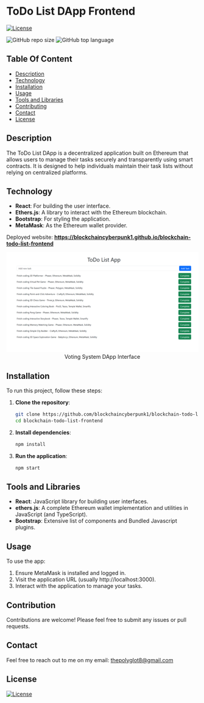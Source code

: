 # ToDo List DApp Frontend

[![License](https://img.shields.io/static/v1?label=License&message=MIT&color=blue&?style=plastic&logo=appveyor)](https://opensource.org/licenses/MIT)

![GitHub repo size](https://img.shields.io/github/repo-size/blockchaincyberpunk1/blockchain-todo-list-frontend)
![GitHub top language](https://img.shields.io/github/languages/top/blockchaincyberpunk1/blockchain-todo-list-frontend)



## Table Of Content

- [Description](#description)
- [Technology](#technology)
- [Installation](#installation)
- [Usage](#usage)
- [Tools and Libraries](#tools-and-libraries)
- [Contributing](#contributing)
- [Contact](#contact)
- [License](#license)


## Description

The ToDo List DApp is a decentralized application built on Ethereum that allows users to manage their tasks securely and transparently using smart contracts. It is designed to help individuals maintain their task lists without relying on centralized platforms.


## Technology

- **React**: For building the user interface.
- **Ethers.js**: A library to interact with the Ethereum blockchain.
- **Bootstrap**: For styling the application.
- **MetaMask**: As the Ethereum wallet provider.


<p>Deployed website: <strong><a href="https://blockchaincyberpunk1.github.io/blockchain-todo-list-frontend">https://blockchaincyberpunk1.github.io/blockchain-todo-list-frontend</a></strong>

<p align="center">
  <img alt="Voting System DApp Screenshot" [Screenshot] src="./public/screenshot.png"><br>
Voting System DApp Interface
</p>


## Installation

To run this project, follow these steps:

1. **Clone the repository**:
   ```bash
   git clone https://github.com/blockchaincyberpunk1/blockchain-todo-list-frontend.git
   cd blockchain-todo-list-frontend
   ```
2. **Install dependencies**:
   ```bash
   npm install
   ```
3. **Run the application**:
    ```bash
    npm start
    ```


## Tools and Libraries

- **React**: JavaScript library for building user interfaces.
- **ethers.js**: A complete Ethereum wallet implementation and utilities in JavaScript (and TypeScript).
- **Bootstrap**: Extensive list of components and Bundled Javascript plugins.


## Usage
 
To use the app:

1. Ensure MetaMask is installed and logged in.
2. Visit the application URL (usually http://localhost:3000).
3. Interact with the application to manage your tasks.


## Contribution
 
Contributions are welcome! Please feel free to submit any issues or pull requests.


## Contact

Feel free to reach out to me on my email:
thepolyglot8@gmail.com


## License

[![License](https://img.shields.io/static/v1?label=Licence&message=MIT&color=blue)](https://opensource.org/license/MIT)


